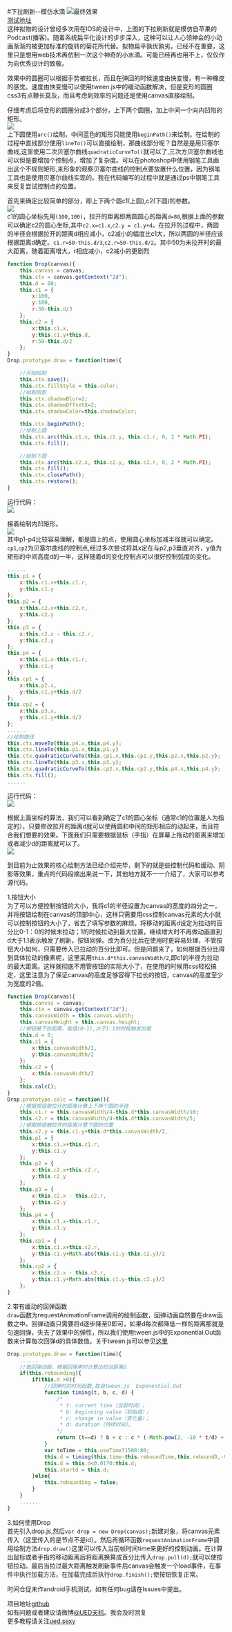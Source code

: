 #下拉刷新--模仿水滴
![最终效果](https://raw.githubusercontent.com/cyclegtx/drop.js/master/images/1.gif)  
<a href="http://cyclegtx.github.io/drop.js/" target="_blank">测试地址</a>  
这种拟物的设计曾经多次用在IOS的设计中，上图的下拉刷新就是模仿自苹果的Podcast(播客)。随着系统扁平化设计的步步深入，这种可以让人心领神会的小动画渐渐的被更加标准的旋转的菊花所代替。拟物扁平孰优孰劣，已经不在重要，这里只是想用web技术再仿制一次这个神奇的小水滴。可能已经再也用不上，仅仅作为向优秀设计的致敬。  

效果中的圆圈可以根据手势被拉长，而且在弹回的时候速度由快变慢，有一种橡皮的感觉。速度由快变慢可以使用tween.js中的缓动函数解决，但是变形的圆圈css3有点鞭长莫及，而且考虑到效率的问题还是使用canvas直接绘制。  

仔细考虑后将变形的圆圈分成3个部分，上下两个圆圈，加上中间一个向内凹陷的矩形。  
![](https://raw.githubusercontent.com/cyclegtx/drop.js/master/images/1-1.jpg)   
上下圆使用```arc()```绘制，中间蓝色的矩形只能使用```beginPath()```来绘制。在绘制的过程中直线部分使用```lineTo()```可以直接绘制，那曲线部分呢？自然是是用贝塞尔曲线,这里使用二次贝塞尔曲线```quadraticCurveTo()```就可以了,三次方贝塞尔曲线也可以但是要增加个控制点，增加了复杂度。可以在photoshop中使用钢笔工具画出这个不规则矩形,来形象的观察贝塞尔曲线的控制点要放置什么位置，因为钢笔工具也是使用贝塞尔曲线实现的。我在代码编写的过程中就是通过ps中钢笔工具来反复尝试控制点的位置。  

首先来确定比较简单的部分，即上下两个圆c1(上圆),c2(下圆)的参数。  
![](https://raw.githubusercontent.com/cyclegtx/drop.js/master/images/1-2.jpg)   
c1的圆心坐标先用```(100,100)```，拉开的距离即两圆圆心的距离```d=80```,根据上面的参数可以确定c2的圆心坐标,其中```c2.x=c1.x```,```c2.y = c1.y+d```。在拉开的过程中，两圆的半径会根据拉开的距离d相应减小，c2减小的幅度比c1大，所以两圆的半径应该根据距离d确定。```c1.r=50-this.d/3```,```c2.r=50-this.d/2```。其中50为未拉开时的最大距离，随着距离增大，r相应减小，c2减小的更剧烈
```javascript  
function Drop(canvas){
	this.canvas = canvas;
	this.ctx = canvas.getContext("2d");
	this.d = 80;
	this.c1 = {
		x:100,
		y:100,
		r:50-this.d/3
	};
	this.c2 = {
		x:this.c1.x,
		y:this.c1.y+this.d,
		r:50-this.d/2
	};
}
Drop.prototype.draw = function(time){

	//开始绘制
	this.ctx.save();
	this.ctx.fillStyle = this.color;
	//绘制阴影
	this.ctx.shadowBlur=2;
	this.ctx.shadowOffsetX=2;
	this.ctx.shadowColor=this.shadowColor;

	this.ctx.beginPath();
	//绘制上圆
	this.ctx.arc(this.c1.x, this.c1.y, this.c1.r, 0, 2 * Math.PI);
	this.ctx.fill();

	//绘制下圆
	this.ctx.arc(this.c2.x, this.c2.y, this.c2.r, 0, 2 * Math.PI);
	this.ctx.fill();
	this.ctx.closePath();
	this.ctx.restore();
}
```  
运行代码：  
![](https://raw.githubusercontent.com/cyclegtx/drop.js/master/images/1-3.jpg)   

接着绘制内凹矩形。  
![](https://raw.githubusercontent.com/cyclegtx/drop.js/master/images/1-4.jpg)   
其中p1-p4比较容易理解，都是圆上的点，使用圆心坐标加减半径就可以确定。```cp1```,```cp2```为贝塞尔曲线的控制点,经过多次尝试将其x定在与p2,p3垂直对齐，y值为矩形的中间高度d的一半，这样随着d的变化控制点可以很好控制弧度的变化。   
```javascript
......
this.p1 = {
	x:this.c1.x+this.c1.r,
	y:this.c1.y
};
this.p2 = {
	x:this.c2.x+this.c2.r,
	y:this.c2.y
};
this.p3 = {
	x:this.c2.x - this.c2.r,
	y:this.c2.y
};
this.p4 = {
	x:this.c1.x-this.c1.r,
	y:this.c1.y
};
this.cp1 = {
	x:this.p2.x,
	y:this.c1.y+this.d/2
};
this.cp2 = {
	x:this.p3.x,
	y:this.c1.y+this.d/2
};
......
//绘制曲线
this.ctx.moveTo(this.p4.x,this.p4.y);
this.ctx.lineTo(this.p1.x,this.p1.y)
this.ctx.quadraticCurveTo(this.cp1.x,this.cp1.y,this.p2.x,this.p2.y);
this.ctx.lineTo(this.p3.x,this.p3.y);
this.ctx.quadraticCurveTo(this.cp2.x,this.cp2.y,this.p4.x,this.p4.y);
this.ctx.fill();
......
```    
运行代码：  
![](https://raw.githubusercontent.com/cyclegtx/drop.js/master/images/1-5.jpg)  

根据上面坐标的算法，我们可以看到确定了c1的圆心坐标（通常c1的位置是人为指定的），只要修改拉开的距离d就可以使两圆和中间的矩形相应的动起来，而且符合我们想要的效果。下面我们只需要根据鼠标（手指）在屏幕上拖动的距离来增加或者减少d的距离就可以了。  
![](https://raw.githubusercontent.com/cyclegtx/drop.js/master/images/1-6.gif)  

到目前为止效果的核心绘制方法已经介绍完毕，剩下的就是些控制代码和缓动、阴影等效果，重点的代码段摘出来说一下，其他地方就不一一介绍了，大家可以参考源代码。  

1.按钮大小  
为了可以方便控制按钮的大小，我将c1的半径设置为canvas的宽度的四分之一，并将按钮绘制在canvas的顶部中心，这样只需要用css控制canvas元素的大小就可以控制按钮的大小了，省去了填写参数的麻烦。将移动的距离d设定为拉动的百分比0-1：0的时候未拉动；1的时候拉动到最大位置，继续增大时不再做动画直到d大于1.1表示触发了刷新，按钮回弹。改为百分比后在使用时更容易处理，不管按钮大小如何，只需要传入已拉动的百分比即可。但是问题来了，如何根据百分比得到具体拉动的像素呢，这里采用```this.d*this.canvasWidth/2```,即c1的半径为拉动的最大距离。这样就彻底不用管按钮的实际大小了，在使用的时候用css轻松搞定，这里注意为了保证canvas的高度足够容得下拉长的按钮，canvas的高度至少为宽度的2倍。 
```javascript
function Drop(canvas){
	this.canvas = canvas;
	this.ctx = canvas.getContext("2d");
	this.canvasWidth = this.canvas.width;
	this.canvasHeight = this.canvas.height;
	//按钮被下拉距离，取值(0-1),大于1.1的时候触发加载
	this.d = 0;
	this.c1 = {
		x:this.canvasWidth/2,
		y:this.canvasWidth/2
	};
	this.c2 = {
		x:this.canvasWidth/2
	};
	this.calc();
}
Drop.prototype.calc = function(){
	//根据按钮被拉开的距离计算上下两个圆的半径
	this.c1.r = this.canvasWidth/4-this.d*this.canvasWidth/10;
	this.c2.r = this.canvasWidth/4-this.d*this.canvasWidth/5;
	//根据按钮被拉开的距离计算下圆的位置
	this.c2.y = this.c1.y+this.d*this.canvasWidth/2,
	this.p1 = {
		x:this.c1.x+this.c1.r,
		y:this.c1.y
	};
	this.p2 = {
		x:this.c2.x+this.c2.r,
		y:this.c2.y
	};
	this.p3 = {
		x:this.c2.x - this.c2.r,
		y:this.c2.y
	};
	this.p4 = {
		x:this.c1.x-this.c1.r,
		y:this.c1.y
	};
	this.cp1 = {
		x:this.c1.x+this.c2.r,
		y:this.c1.y+Math.abs(this.c1.y-this.c2.y)/2
	};
	this.cp2 = {
		x:this.c2.x - this.c2.r,
		y:this.c1.y+Math.abs(this.c1.y-this.c2.y)/2
	};
} 
```  
2.带有缓动的回弹函数   
```draw```函数为requestAnimationFrame调用的绘制函数，回弹动画自然要在draw函数之中。回弹动画只需要将d逐步降至0即可，如果d每次都降低一样的距离那就是匀速回弹，失去了效果中的弹性，所以我们使用tween.js中的Exponential.Out函数来计算每次回弹d的具体数值。关于tween.js可以参见[这里](https://github.com/sole/tween.js)  
```javascript
Drop.prototype.draw = function(time){
	......
	//做回弹动画，根据回弹用时计算出拉动距离d
	if(this.rebounding){
		if(this.d >0){
			//回弹时的时间函数,取自tween.js  Exponential.Out
			function timing(t, b, c, d) {
				/*
				 * t: current time（当前时间）；
				 * b: beginning value（初始值）；
				 * c: change in value（变化量）；
				 * d: duration（持续时间）。
				*/
	            return (t==d) ? b + c : c * (-Math.pow(2, -10 * t/d) + 1) + b;
	        }
	        var toTime = this.useTime?1500:80;
	        this.d = timing(this.time-this.reboundTime,this.reboundD,-this.reboundD,toTime);
			this.d = this.d<0.01?0:this.d;
			this.startd = this.d;
		}else{
			this.rebounding = false;
		} 
	}
	......
}
```
3.如何使用Drop  
首先引入drop.js,然后```var drop = new Drop(canvas);```新建对象，将canvas元素传入（这里传入的是节点不是id）。然后再循环函数```requestAnimationFrame```中调用绘制方法```drop.draw()```这里可以传入当前帧时间time来更好的控制动画。在计算出鼠标或者手指的移动距离后将距离换算成百分比传入```drop.pull(d);```就可以使按钮拉动。最后当拉过最大距离触发刷新事件后canvas会触发一个load事件，在事件中执行加载方法，在加载完成后执行```drop.finish();```使按钮恢复正常。  

时间仓促未作android手机测试，如有任何bug请在Issues中提出。  

项目地址[github](https://github.com/cyclegtx/drop.js)  
如有问题或者建议请微博<a href="http://weibo.com/uedtianji" target="_blank">@UED天机</a>。我会及时回复  
更多教程请关注<a href="http://ued.sexy" target="_blank">ued.sexy</a>

